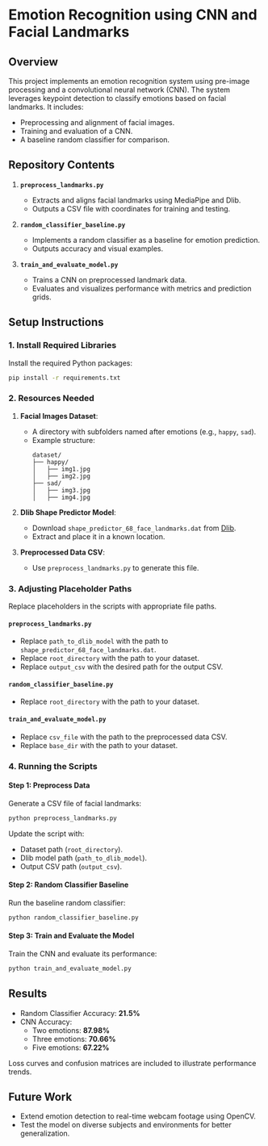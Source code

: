 
# Emotion Recognition using CNN and Facial Landmarks

## Overview
This project implements an emotion recognition system using pre-image processing and a convolutional neural network (CNN). The system leverages keypoint detection to classify emotions based on facial landmarks. It includes:
- Preprocessing and alignment of facial images.
- Training and evaluation of a CNN.
- A baseline random classifier for comparison.

## Repository Contents
1. **`preprocess_landmarks.py`**  
   - Extracts and aligns facial landmarks using MediaPipe and Dlib.  
   - Outputs a CSV file with coordinates for training and testing.  

2. **`random_classifier_baseline.py`**  
   - Implements a random classifier as a baseline for emotion prediction.  
   - Outputs accuracy and visual examples.

3. **`train_and_evaluate_model.py`**  
   - Trains a CNN on preprocessed landmark data.  
   - Evaluates and visualizes performance with metrics and prediction grids.

## Setup Instructions

### 1. Install Required Libraries
Install the required Python packages:
```bash
pip install -r requirements.txt
```


### 2. Resources Needed
1. **Facial Images Dataset**:
   - A directory with subfolders named after emotions (e.g., `happy`, `sad`).
   - Example structure:
     ```
     dataset/
     ├── happy/
     │   ├── img1.jpg
     │   ├── img2.jpg
     ├── sad/
     │   ├── img3.jpg
     │   ├── img4.jpg
     ```

2. **Dlib Shape Predictor Model**:
   - Download `shape_predictor_68_face_landmarks.dat` from [Dlib](http://dlib.net/files/shape_predictor_68_face_landmarks.dat.bz2).  
   - Extract and place it in a known location.

3. **Preprocessed Data CSV**:
   - Use `preprocess_landmarks.py` to generate this file.

### 3. Adjusting Placeholder Paths
Replace placeholders in the scripts with appropriate file paths.

#### `preprocess_landmarks.py`
- Replace `path_to_dlib_model` with the path to `shape_predictor_68_face_landmarks.dat`.
- Replace `root_directory` with the path to your dataset.
- Replace `output_csv` with the desired path for the output CSV.

#### `random_classifier_baseline.py`
- Replace `root_directory` with the path to your dataset.

#### `train_and_evaluate_model.py`
- Replace `csv_file` with the path to the preprocessed data CSV.
- Replace `base_dir` with the path to your dataset.

### 4. Running the Scripts

#### Step 1: Preprocess Data
Generate a CSV file of facial landmarks:
```bash
python preprocess_landmarks.py
```
Update the script with:
- Dataset path (`root_directory`).
- Dlib model path (`path_to_dlib_model`).
- Output CSV path (`output_csv`).

#### Step 2: Random Classifier Baseline
Run the baseline random classifier:
```bash
python random_classifier_baseline.py
```

#### Step 3: Train and Evaluate the Model
Train the CNN and evaluate its performance:
```bash
python train_and_evaluate_model.py
```

## Results
- Random Classifier Accuracy: **21.5%**
- CNN Accuracy:
  - Two emotions: **87.98%**
  - Three emotions: **70.66%**
  - Five emotions: **67.22%**

Loss curves and confusion matrices are included to illustrate performance trends.

## Future Work
- Extend emotion detection to real-time webcam footage using OpenCV.
- Test the model on diverse subjects and environments for better generalization.
